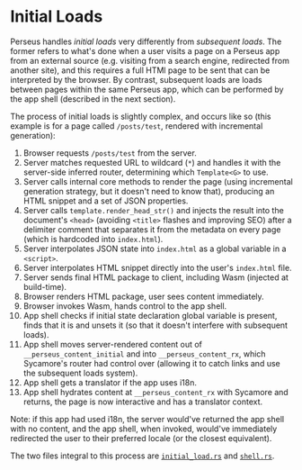 # Initial Loads

Perseus handles _initial loads_ very differently from _subsequent loads_. The former refers to what's done when a user visits a page on a Perseus app from an external source (e.g. visiting from a search engine, redirected from another site), and this requires a full HTMl page to be sent that can be interpreted by the browser. By contrast, subsequent loads are loads between pages within the same Perseus app, which can be performed by the app shell (described in the next section).

The process of initial loads is slightly complex, and occurs like so (this example is for a page called `/posts/test`, rendered with incremental generation):

1. Browser requests `/posts/test` from the server.
2. Server matches requested URL to wildcard (`*`) and handles it with the server-side inferred router, determining which `Template<G>` to use.
3. Server calls internal core methods to render the page (using incremental generation strategy, but it doesn't need to know that), producing an HTML snippet and a set of JSON properties.
4. Server calls `template.render_head_str()` and injects the result into the document's `<head>` (avoiding `<title>` flashes and improving SEO) after a delimiter comment that separates it from the metadata on every page (which is hardcoded into `index.html`).
5. Server interpolates JSON state into `index.html` as a global variable in a `<script>`.
6. Server interpolates HTML snippet directly into the user's `index.html` file.
7. Server sends final HTML package to client, including Wasm (injected at build-time).
8. Browser renders HTML package, user sees content immediately.
9. Browser invokes Wasm, hands control to the app shell.
10. App shell checks if initial state declaration global variable is present, finds that it is and unsets it (so that it doesn't interfere with subsequent loads).
11. App shell moves server-rendered content out of `__perseus_content_initial` and into `__perseus_content_rx`, which Sycamore's router had control over (allowing it to catch links and use the subsequent loads system).
12. App shell gets a translator if the app uses i18n.
13. App shell hydrates content at `__perseus_content_rx` with Sycamore and returns, the page is now interactive and has a translator context.

Note: if this app had used i18n, the server would've returned the app shell with no content, and the app shell, when invoked, would've immediately redirected the user to their preferred locale (or the closest equivalent).

The two files integral to this process are [`initial_load.rs`](https://github.com/framesurge/perseus/blob/main/packages/perseus-actix-web/src/initial_load.rs) and [`shell.rs`](https://github.com/framesurge/perseus/blob/main/packages/perseus/src/shell.rs).
